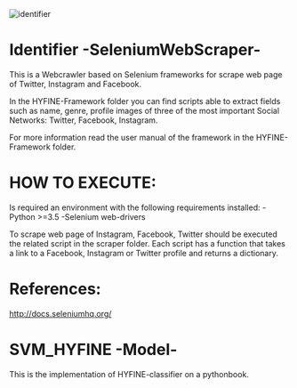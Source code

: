 <img src="https://raw.githubusercontent.com/leooJo/SeleniumWebScraper/master/identifier.png" title="identifier">


# Identifier -SeleniumWebScraper-
This is a Webcrawler based on Selenium frameworks for scrape web page of Twitter, Instagram and Facebook.

In the HYFINE-Framework folder you can find scripts able to extract fields such as name, genre, profile images of three of the most important Social Networks: Twitter, Facebook, Instagram.

For more information read the user manual of the framework in the HYFINE-Framework folder.


# HOW TO EXECUTE:

Is required an environment with the following requirements installed:
-Python >=3.5
-Selenium web-drivers

To scrape web page of Instagram, Facebook, Twitter should be executed the related script in the scraper folder.
Each script has a function that takes a link to a Facebook, Instagram or Twitter profile and returns a dictionary.

 


# References:

http://docs.seleniumhq.org/

# SVM_HYFINE -Model-

This is the implementation of HYFINE-classifier on a pythonbook.


